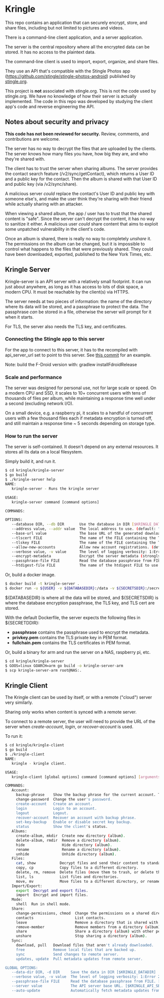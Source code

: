 # Kringle

This repo contains an application that can securely encrypt, store, and share
files, including but not limited to pictures and videos.

There is a command-line client application, and a server application.

The server is the central repository where all the encrypted data can be stored.
It has no access to the plaintext data.

The command-line client is used to import, export, organize, and share files.

They use an API that's compatible with the Stingle Photos app
(https://github.com/stingle/stingle-photos-android) published by [stingle.org](https://stingle.org).

This project is **not** associated with stingle.org. This is not the code used
by stingle.org. We have no knowledge of how their server is actually implemented.
The code in this repo was developed by studying the client app's code and
reverse engineering the API.

## Notes about security and privacy

**This code has not been reviewed for security.** Review, comments, and
contributions are welcome.

The server has no way to decrypt the files that are uploaded by the clients.
The server knows how many files you have, how big they are, and who they're
shared with.

The client has to trust the server when sharing albums. The server provides
the contact search feature (/v2/sync/getContact), which returns a User ID and 
a public key for the contact. Then the album is shared with that User ID and
public key (via /v2/sync/share).

A malicious server _could_ replace the contact's User ID and public key with
someone else's, and make the user think they're sharing with their friend while
actually sharing with an attacker.

When viewing a shared album, the app / user has to trust that the shared content is
"safe". Since the server can't decrypt the content, it has no way to sanitize it
either. A malicious user _could_ share content that aims to exploit some unpatched
vulnerability in the client's code.

Once an album is shared, there is really no way to completely _unshare_ it. The
permissions on the album can be changed, but it is impossible to control what
happens to the files that were previously shared. They could have been
downloaded, exported, published to the New York Times, etc.

## Kringle Server

Kringle-server is an API server with a relatively small footprint. It can run
just about anywhere, as long as it has access to lots of disk space, a modern
CPU. It must be reachable by the client(s) via HTTPS.

The server needs at two pieces of information: the name of the directory where
its data will be stored, and a passphrase to protect the data. The passphrase
_can_ be stored in a file, otherwise the server will prompt for it when it
starts.

For TLS, the server also needs the TLS key, and certificates.

### Connecting the Stingle app to this server

For the app to connect to this server, it has to the recompiled with api_server_url
set to point to this server.
See [this commit](https://github.com/rthellend/stingle-photos-android/commit/c6758758513f7b9d3cdf755085e4b57945f2494f) for an example.

Note: build the F-Droid version with: gradlew installFdroidRelease

### Scale and performance

The server was designed for personal use, not for large scale or speed. On a
modern CPU and SSD, it scales to 10+ concurrent users with tens of thousands of
files per album, while maintaining a response time well under a second (excluding
network I/O).

On a small device, e.g. a raspberry pi, it scales to a handful of concurrent
users with a few thousand files each if metadata encryption is turned off, and
still maintain a response time ~ 5 seconds depending on storage type.

### How to run the server

The server is self-contained. It doesn't depend on any external resources. It
stores all its data on a local filesystem.

Simply build it, and run it.

```bash
$ cd kringle/kringle-server
$ go build
$ ./kringle-server help
NAME:
   kringle-server - Runs the kringle server

USAGE:
   kringle-server command [command options]  

COMMANDS:

OPTIONS:
   --database DIR, --db DIR       Use the database in DIR [$KRINGLE_DATABASE]
   --address value, --addr value  The local address to use. (default: "127.0.0.1:8080")
   --base-url value               The base URL of the generated download links. If empty, the links will generated using the Host headers of the incoming requests, i.e. https://HOST/.
   --tlscert FILE                 The name of the FILE containing the TLS cert to use. If neither -tlscert nor -tlskey is set, the server will not use TLS.
   --tlskey FILE                  The name of the FILE containing the TLS private key to use.
   --allow-new-accounts           Allow new account registrations. (default: true)
   --verbose value, -v value      The level of logging verbosity: 1:Error 2:Info 3:Debug (default: 2 (info))
   --encrypt-metadata             Encrypt the server metadata (strongly recommended). (default: true)
   --passphrase-file FILE         Read the database passphrase from FILE. [$KRINGLE_PASSPHRASE_FILE]
   --htdigest-file FILE           The name of the htdigest FILE to use for basic auth for some endpoints, e.g. /metrics [$KRINGLE_HTDIGEST_FILE]
```

Or, build a docker image.

```bash
$ docker build -t kringle-server .
$ docker run -u ${USER} -v ${DATABASEDIR}:/data -v ${SECRETSDIR}:/secrets:ro kringle-server
```
${DATABASEDIR} is where all the data will be stored, and ${SECRETSDIR} is where the
database encryption passphrase, the TLS key, and TLS cert are stored.

With the default Dockerfile, the server expects the following files in ${SECRETDDIR}:

- **passphrase** contains the passphrase used to encrypt the metadata.
- **privkey.pem** contains the TLS private key in PEM format.
- **fullchain.pem** contains the TLS certificates in PEM format.

Or, build a binary for arm and run the server on a NAS, raspberry pi, etc.

```bash
$ cd kringle/kringle-server
$ GOOS=linux GOARCH=arm go build -o kringle-server-arm
$ scp kringle-server-arm root@NAS:.
```


## Kringle Client

The Kringle client can be used by itself, or with a remote ("cloud") server very
similarly.

Sharing only works when content is synced with a remote server.

To connect to a remote server, the user will need to provide the URL of the
server when _create-account_, _login_, or _recover-account_ is used.

To run it:

```bash
$ cd kringle/kringle-client
$ go build
$ ./kringle-client
NAME:
   kringle - kringle client.

USAGE:
   kringle-client [global options] command [command options] [arguments...]

COMMANDS:
   Account:
     backup-phrase    Show the backup phrase for the current account. The backup phrase must be kept secret.
     change-password  Change the user's password.
     create-account   Create an account.
     login            Login to an account.
     logout           Logout.
     recover-account  Recover an account with backup phrase.
     set-key-backup   Enable or disable secret key backup.
     status           Show the client's status.
   Albums:
     create-album, mkdir  Create new directory (album).
     delete-album, rmdir  Remove a directory (album).
     hide                 Hide directory (album).
     rename               Rename a directory (album).
     unhide               Unhide directory (album).
   Files:
     cat, show           Decrypt files and send their content to standard output.
     copy, cp            Copy files to a different directory.
     delete, rm, remove  Delete files (move them to trash, or delete them from trash).
     list, ls            List files and directories.
     move, mv            Move files to a different directory, or rename a directory.
   Import/Export:
     export  Decrypt and export files.
     import  Encrypt and import files.
   Mode:
     shell  Run in shell mode.
   Share:
     change-permissions, chmod  Change the permissions on a shared directory (album).
     contacts                   List contacts.
     leave                      Remove a directory that is shared with us.
     remove-member              Remove members from a directory (album).
     share                      Share a directory (album) with other people.
     unshare                    Stop sharing a directory (album).
   Sync:
     download, pull   Download files that aren't already downloaded.
     free             Remove local files that are backed up.
     sync             Send changes to remote server.
     updates, update  Pull metadata updates from remote server.

GLOBAL OPTIONS:
   --data-dir DIR, -d DIR     Save the data in DIR [$KRINGLE_DATADIR]
   --verbose value, -v value  The level of logging verbosity: 1:Error 2:Info 3:Debug (default: 2 (info))
   --passphrase-file FILE     Read the database passphrase from FILE. [$KRINGLE_PASSPHRASE_FILE]
   --server value             The API server base URL. [$KRINGLE_API_SERVER]
   --auto-update              Automatically fetch metadata updates from the remote server before each command. (default: true)
```

